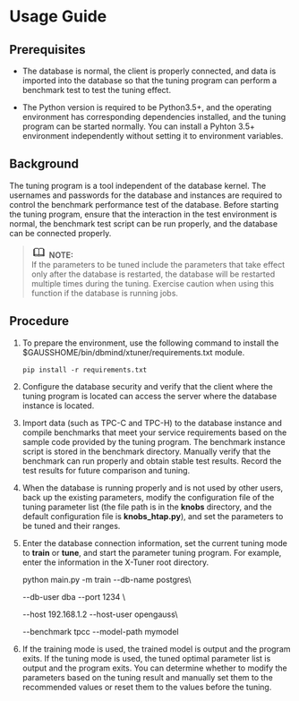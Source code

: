 # Usage Guide<a name="EN-US_TOPIC_0253059667"></a>

## Prerequisites<a name="section887921944913"></a>

+ The database is normal, the client is properly connected, and data is imported into the database so that the tuning program can perform a benchmark test to test the tuning effect.

+ The Python version is required to be Python3.5+, and the operating environment has corresponding dependencies installed, and the tuning program can be started normally. You can install a Pyhton 3.5+ environment independently without setting it to environment variables.

## Background<a name="section1767203555113"></a>

The tuning program is a tool independent of the database kernel. The usernames and passwords for the database and instances are required to control the benchmark performance test of the database. Before starting the tuning program, ensure that the interaction in the test environment is normal, the benchmark test script can be run properly, and the database can be connected properly.

>![](public_sys-resources/icon-note.gif) **NOTE:**   
>If the parameters to be tuned include the parameters that take effect only after the database is restarted, the database will be restarted multiple times during the tuning. Exercise caution when using this function if the database is running jobs.  

## Procedure<a name="section275518529540"></a>

1. To prepare the environment, use the following command to install the $GAUSSHOME/bin/dbmind/xtuner/requirements.txt module.

   ```
   pip install -r requirements.txt
   ```

2. Configure the database security and verify that the client where the tuning program is located can access the server where the database instance is located.

3. Import data \(such as TPC-C and TPC-H\) to the database instance and compile benchmarks that meet your service requirements based on the sample code provided by the tuning program. The benchmark instance script is stored in the benchmark directory. Manually verify that the benchmark can run properly and obtain stable test results. Record the test results for future comparison and tuning.

4. When the database is running properly and is not used by other users, back up the existing parameters, modify the configuration file of the tuning parameter list \(the file path is in the  **knobs**  directory, and the default configuration file is  **knobs\_htap.py**\), and set the parameters to be tuned and their ranges.

5. Enter the database connection information, set the current tuning mode to  **train**  or  **tune**, and start the parameter tuning program. For example, enter the information in the X-Tuner root directory.

   python main.py -m train --db-name postgres\\

   --db-user dba --port 1234 \\

   --host 192.168.1.2 --host-user opengauss\\

   --benchmark tpcc --model-path mymodel

6. If the training mode is used, the trained model is output and the program exits. If the tuning mode is used, the tuned optimal parameter list is output and the program exits. You can determine whether to modify the parameters based on the tuning result and manually set them to the recommended values or reset them to the values before the tuning.


